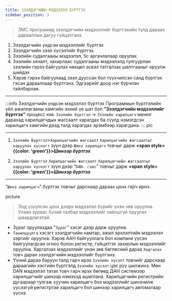 ```yaml
---
title: ЗЭЭЛДЭГЧИЙН МЭДЭЭЛЭЛ БҮРТГЭХ
sidebar_position: 3
---
```


>ЗМС программд зээлдэгчийн мэдээллийг бүртгэхийн тулд дараах дарааллын дагуу гүйцэтгэнэ.

1.	Зээлдэгчийн үндсэн мэдээллийг бүртгэх
2.	Зээлдэгчийн зээл хүсэлтийг бүртгэх
3.	Зээлийн судалгааны мэдээлэл, 5с аргачлалаар оруулах
4.	Зээлийн хяналт, захирлаас судалгааны мэдээлэлд тулгуурлан зээлийн гэрээ байгуулах нөхцөл эсвэл татгалзах  шалтгааныг оруулж шийдэх
5.	Хэрэв гэрээ байгуулаад зээл дууссан бол түүхчилсэн санд бүртгэх гэсэн дарааллаар бүртгэнэ.  Эдгээрийг доор нэг бүрчлэн тайлбарлая.

---

:::info Зээлдэгчийн үндсэн мэдээлэл бүртгэх
Программын бүртгэлийн үйл ажиллагааны хамгийн эхний үе шат бол <b>“Зээлдэгчийн мэдээллийг бүртгэх“</b> процесс юм.  `Зээлийн бүртгэл` -> `Зээлийн харилцагч` менюг дарахад харилцагчдын жагсаалт харагдах ба сүүлд нэмэгдсэн харилцагч хамгийн дээд талд харагдах эрэмбээр харагдана.
:::
pic


---
1.	`Зээлийн Бүртгэл`>`Харилцагчийн жагсаалт` `Харилцагчийн жагсаалтыг харуулах хүснэгт` зүүн дээр `Шинэ харилцагч` товчыг дарж 
**<span style={{color: 'green'}}>_Шинээр бүртгэх_</span>**

2.	`Зээлийн Бүртгэл`       ` Харилцагчийн жагсаалт `        `Харилцагчийн жагсаалтыг харуулах хүснэгт` зүүн дээр “`DAN- гаас`” товчыг дарж    **<span style={{color: 'green'}}>_Шинээр бүртгэх_</span>**

---

“`Шинэ харилцагч`” бүртгэх товчыг дарснаар дараах цонх гарч ирнэ.

picture

> Энд үзүүлсэн цонх дээрх мэдээлэл бүрийг үнэн зөв оруулна. Улаан зураас бүхий талбар мэдээллийг зайлшгүй оруулах шаардлагатай. 
- Зураг оруулахдаа “`Зураг`” хэсэг дээр дарж  оруулна.
- `Танилцуулга` хэсэгт зээлдэгчийн намтар, ажил эрхлэлтийн мэдээлэл зэргийг оруулна. Хэрэв ААН байгууллага бол компани үүсэн байгуулагдсан огноо болон регистр, гүйцэтгэх захирлын мэдээллийг оруулна. Харгалзах мэдээллийг үнэн зөв бөглөсний дараа `Хадгалах` товч даран зээлдэгчийн мэдээллийг бүртгэнэ. 
- Үүний дараа баруун талд гарч ирэх `Зээлийн хүсэлт` товчийг дарснаар дараагийн хэсгийн бүртгэлд `Зээлийн хүсэлт` цэс рүү шилжинэ. Мөн DAN мэдээлэл татах товч гарч ирэх бөгөөд ДАН системээр харилцагчийг шинээр нэмэхэд ашиглана. Харилцагчийн регистрийн дугаараар тулгаж хуучин харилцагч бол мэдээллийг шинэчилж үүсээгүй регистртэй харилцагч бол шинээр харилцагч автоматаар үүснэ.  
